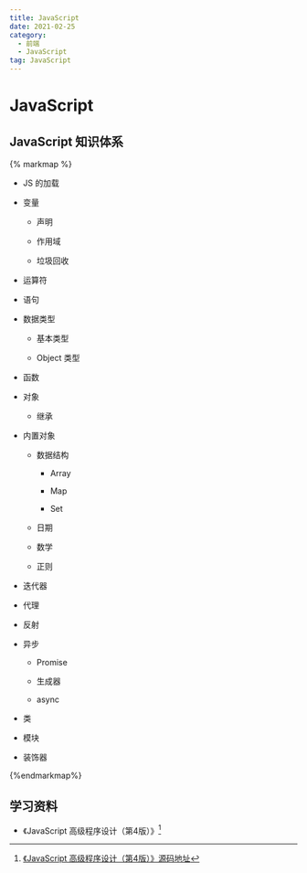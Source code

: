```yaml
---
title: JavaScript
date: 2021-02-25
category:
  - 前端
  - JavaScript
tag: JavaScript
---
```


# JavaScript

## JavaScript 知识体系

{% markmap %}
-   JS 的加载

-   变量

    -   声明

    -   作用域

    -   垃圾回收

-   运算符

-   语句

-   数据类型

    -   基本类型

    -   Object 类型

-   函数

-   对象

    -   继承

-   内置对象

    -   数据结构

        -   Array

        -   Map

        -   Set

    -   日期

    -   数学

    -   正则

-   迭代器

-   代理

-   反射

-   异步

    -   Promise

    -   生成器

    -   async

-   类

-   模块

-   装饰器

{%endmarkmap%}

## 学习资料

- 《JavaScript 高级程序设计（第4版）》[^1]

[^1]: [《JavaScript 高级程序设计（第4版）》源码地址](https://www.ituring.com.cn/book/2472)

